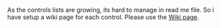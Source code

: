 As the controls lists are growing, its hard to manage in read me file. So i have setup a wiki page for each control. Please use the [Wiki page](https://github.com/BIDSL/PCFControls/wiki).
